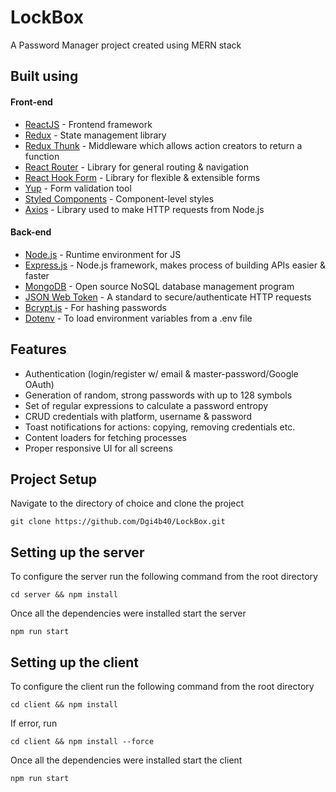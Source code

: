 # LockBox

A Password Manager project created using MERN stack

## Built using

#### Front-end

- [ReactJS](https://reactjs.org/) - Frontend framework
- [Redux](https://redux.js.org/) - State management library
- [Redux Thunk](https://github.com/reduxjs/redux-thunk) - Middleware which allows action creators to return a function
- [React Router](https://reactrouter.com/) - Library for general routing & navigation
- [React Hook Form](https://react-hook-form.com/) - Library for flexible & extensible forms
- [Yup](https://github.com/jquense/yup) - Form validation tool
- [Styled Components](https://styled-components.com/) - Component-level styles
- [Axios](https://github.com/axios/axios) - Library used to make HTTP requests from Node.js

#### Back-end

- [Node.js](https://nodejs.org/en/) - Runtime environment for JS
- [Express.js](https://expressjs.com/) - Node.js framework, makes process of building APIs easier & faster
- [MongoDB](https://www.mongodb.com/) - Open source NoSQL database management program
- [JSON Web Token](https://jwt.io/) - A standard to secure/authenticate HTTP requests
- [Bcrypt.js](https://www.npmjs.com/package/bcryptjs) - For hashing passwords
- [Dotenv](https://www.npmjs.com/package/dotenv) - To load environment variables from a .env file

## Features

- Authentication (login/register w/ email & master-password/Google OAuth)
- Generation of random, strong passwords with up to 128 symbols
- Set of regular expressions to calculate a password entropy
- CRUD credentials with platform, username & password
- Toast notifications for actions: copying, removing credentials etc.
- Content loaders for fetching processes
- Proper responsive UI for all screens

## Project Setup

Navigate to the directory of choice and clone the project

```console
git clone https://github.com/Dgi4b40/LockBox.git
```

## Setting up the server

To configure the server run the following command from the root directory

```console
cd server && npm install
```

Once all the dependencies were installed start the server

```console
npm run start
```

## Setting up the client

To configure the client run the following command from the root directory

```console
cd client && npm install
```
If error, run

```console
cd client && npm install --force
```

Once all the dependencies were installed start the client

```console
npm run start
```
